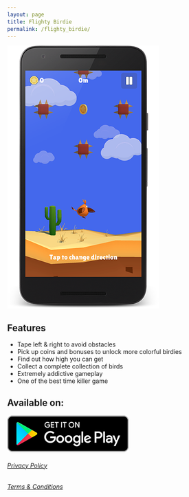 ```yaml
---
layout: page
title: Flighty Birdie
permalink: /flighty_birdie/
---
```


![alt text](/images/Nexus_5X_S.png "Flighty Birdie")

## Features

- Tape left & right to avoid obstacles
- Pick up coins and bonuses to unlock more colorful birdies
- Find out how high you can get
- Collect a complete collection of birds
- Extremely addictive gameplay 
- One of the best time killer game

## Available on: 
[![name](/images/google-play-badge.png)](https://play.google.com/store/apps/details?id=com.IOMobileApplications.FlightyBirdie)

###### [Privacy Policy](/flighty_birdie_privacy_policy)  
###### [Terms & Conditions](/flighty_birdie_terms_and_conditions) 